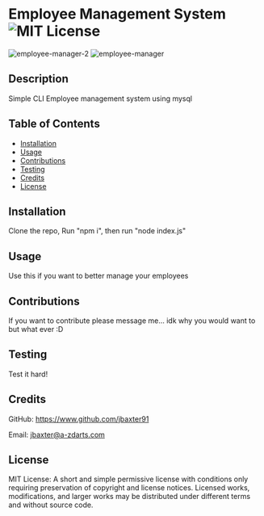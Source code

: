 # Employee Management System ![MIT License](https://img.shields.io/badge/License-MIT-Green)

![employee-manager-2](https://user-images.githubusercontent.com/67088604/99162649-ddacf300-26b4-11eb-8e8e-996b130d45c7.png)
![employee-manager](https://user-images.githubusercontent.com/67088604/99162650-de458980-26b4-11eb-98d1-6906c4867690.png)

## Description

Simple CLI Employee management system using mysql

## Table of Contents

* [Installation](#installation)
* [Usage](#usage)
* [Contributions](#contributions)
* [Testing](#testing)
* [Credits](#credits)
* [License](#license)

## Installation
Clone the repo, Run "npm i", then run "node index.js"

## Usage
Use this if you want to better manage your employees

## Contributions
If you want to contribute please message me... idk why you would want to but what ever :D

## Testing
Test it hard!

## Credits
GitHub: https://www.github.com/jbaxter91

Email: jbaxter@a-zdarts.com
## License
MIT License: A short and simple permissive license with conditions only requiring preservation of copyright and license notices. Licensed works, modifications, and larger works may be distributed under different terms and without source code.
